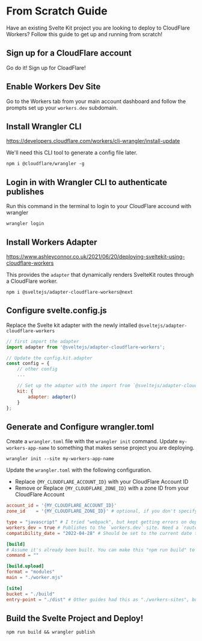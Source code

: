 # From Scratch Guide

Have an existing Svelte Kit project you are looking to deploy to CloudFlare Workers? Follow this guide to get up and running from scratch!

## Sign up for a CloudFlare account

Go do it! Sign up for CloadFlare!

## Enable Workers Dev Site

Go to the Workers tab from your main account dashboard and follow the prompts set up your `workers.dev` subdomain.

## Install Wrangler CLI

https://developers.cloudflare.com/workers/cli-wrangler/install-update

We'll need this CLI tool to generate a config file later.

```
npm i @cloudflare/wrangler -g
```

## Login in with Wrangler CLI to authenticate publishes

Run this command in the terminal to login to your CloudFlare accound with wrangler
```
wrangler login
```

## Install Workers Adapter

https://www.ashleyconnor.co.uk/2021/06/20/deploying-sveltekit-using-cloudflare-workers

This provides the `adapter` that dynamically renders SvelteKit routes through a CloudFlare worker.

```
npm i @sveltejs/adapter-cloudflare-workers@next
```

## Configure svelte.config.js

Replace the Svelte kit adapter with the newly intalled `@sveltejs/adapter-cloudflare-workers`

```js
// first import the adapter
import adapter from '@sveltejs/adapter-cloudflare-workers';

// Update the config.kit.adapter
const config = {
    // other config
    ...

    // Set up the adapter with the import from `@sveltejs/adapter-cloudflare-workers`
	kit: {
		adapter: adapter()
	}
};
```

## Generate and Configure wrangler.toml

Create a `wrangler.toml` file with the `wrangler init` command. Update `my-workers-app-name` to something that makes sense project you are deploying.

```
wrangler init --site my-workers-app-name
```

Update the `wrangler.toml` with the following configuration.
- Replace `{MY_CLOUDFLARE_ACCOUNT_ID}` with your CloudFlare Account ID
- Remove or Replace `{MY_CLOUDFLARE_ZONE_ID}` with a zone ID from your CloudFlare Account
```toml
account_id = '{MY_CLOUDFLARE_ACCOUNT_ID}'
zone_id    = '{MY_CLOUDFLARE_ZONE_ID}' # optional, if you don't specify this a workers.dev subdomain will be used.

type = "javascript" # I tried "webpack", but kept getting errors on deploy. Seemed to be failing on modern syntax in the file such as `??` and `?.`.
workers_dev = true # Publishes to the `workers.dev` site. Need a `routes` config for zone deployment.
compatibility_date = "2022-04-28" # Should be set to the current date the project is started.

[build]
# Assume it's already been built. You can make this "npm run build" to ensure a build before publishing. I opted to keep the "npm run build" out of this process.
command = ""

[build.upload]
format = "modules"
main = "./worker.mjs"

[site]
bucket = "./build"
entry-point = "./dist" # Other guides had this as "./workers-sites", but the deploy seemed to be forcing a lookup for a "./dist" folder for me. Updating the option to match enabled a successful deploy.
```

## Build the Svelte Project and Deploy!

```
npm run build && wrangler publish
```